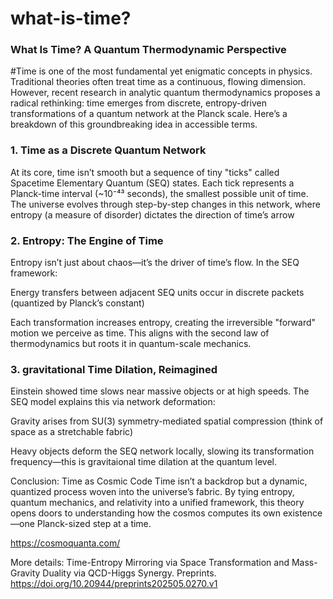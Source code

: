 # what-is-time?

### What Is Time? A Quantum Thermodynamic Perspective

#Time is one of the most fundamental yet enigmatic concepts in physics. Traditional theories often treat time as a continuous, flowing dimension. However, recent research in analytic quantum thermodynamics proposes a radical rethinking: time emerges from discrete, entropy-driven transformations of a quantum network at the Planck scale. Here’s a breakdown of this groundbreaking idea in accessible terms.

### 1. Time as a Discrete Quantum Network
At its core, time isn’t smooth but a sequence of tiny "ticks" called Spacetime Elementary Quantum (SEQ) states. Each tick represents a Planck-time interval (~10⁻⁴³ seconds), the smallest possible unit of time. The universe evolves through step-by-step changes in this network, where entropy (a measure of disorder) dictates the direction of time’s arrow


### 2. Entropy: The Engine of Time
Entropy isn’t just about chaos—it’s the driver of time’s flow. In the SEQ framework:

Energy transfers between adjacent SEQ units occur in discrete packets (quantized by Planck’s constant)

Each transformation increases entropy, creating the irreversible "forward" motion we perceive as time.
This aligns with the second law of thermodynamics but roots it in quantum-scale mechanics.

### 3. gravitational Time Dilation, Reimagined
Einstein showed time slows near massive objects or at high speeds. The SEQ model explains this via network deformation:

Gravity arises from SU(3) symmetry-mediated spatial compression (think of space as a stretchable fabric)

Heavy objects deform the SEQ network locally, slowing its transformation frequency—this is gravitaional time dilation at the quantum level.

Conclusion: Time as Cosmic Code
Time isn’t a backdrop but a dynamic, quantized process woven into the universe’s fabric. By tying entropy, quantum mechanics, and relativity into a unified framework, this theory opens doors to understanding how the cosmos computes its own existence—one Planck-sized step at a time.

https://cosmoquanta.com/

More details: Time-Entropy Mirroring via Space Transformation and Mass-Gravity Duality via QCD-Higgs Synergy. Preprints. https://doi.org/10.20944/preprints202505.0270.v1 

